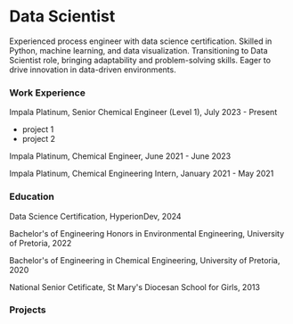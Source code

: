 # Data Scientist

Experienced process engineer with data science certification. Skilled in Python, machine learning, and data visualization. Transitioning to Data Scientist role, bringing adaptability and problem-solving skills. Eager to drive innovation in data-driven environments.

### Work Experience

Impala Platinum, Senior Chemical Engineer (Level 1), July 2023 - Present
  - project 1
  - project 2

Impala Platinum, Chemical Engineer, June 2021 - June 2023


Impala Platinum, Chemical Engineering Intern, January 2021 - May 2021


### Education

Data Science Certification, HyperionDev, 2024

Bachelor's of Engineering Honors in Environmental Engineering, University of Pretoria, 2022

Bachelor's of Engineering in Chemical Engineering, University of Pretoria, 2020

National Senior Cetificate, St Mary's Diocesan School for Girls, 2013


### Projects
